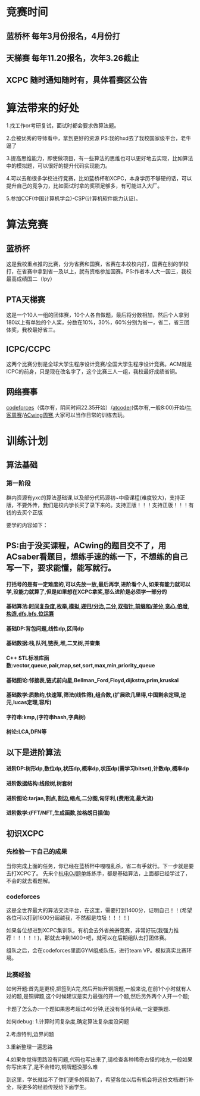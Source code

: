 # 竞赛时间
## 蓝桥杯 每年3月份报名，4月份打
## 天梯赛 每年11.20报名，次年3.26截止
## XCPC 随时通知随时有，具体看赛区公告

# 算法带来的好处

1.找工作or考研复试，面试时都会要求做算法题。

2.会被优秀的导师看中，拿到更好的资源 PS:我的hxd去了我校国家级平台，老牛逼了

3.提高思维能力，即使做项目，有一些算法的思维也可以更好地去实现，比如算法中的模拟题，可以很好的提升代码实现能力。

4.可以去和很多学校进行竞赛，比如蓝桥杯和XCPC，本身学历不够硬的话，可以提升自己的竞争力，比如面试时拿的奖项足够多，有可能进入大厂。

5.参加CCF(中国计算机学会)-CSP(计算机软件能力认证)。 

# 算法竞赛
## 蓝桥杯
这是我校重点推的比赛，分为省赛和国赛，省赛在本校校内打，国赛在别的学校打，在省赛中拿到省一及以上，就有资格参加国赛。PS:作者本人大一国三，我校最高成绩国二（lpy）

## PTA天梯赛
这是一个10人一组的团体赛，10个人各自做题，最后将分数相加，然后个人拿到180以上有单独的个人奖，分数在10%，30%，60%分别为省一，省二，省三团体奖，我校最好省三。

## ICPC/CCPC
这两个比赛分别是全球大学生程序设计竞赛/全国大学生程序设计竞赛。ACM就是ICPC的前身，只是现在改名字了，这个比赛三人一组，我校最好成绩省铜。

## 网络赛事
[codeforces](https://codeforces.com/)（偶尔有，阴间时间22.35开始）/[atcoder](https://atcoder.jp/contests/)(偶尔有,一般8:00)开始/[牛客周赛](https://ac.nowcoder.com/)/[ACwing周赛](https://www.acwing.com/),大家可以当作日常的训练去玩。

# 训练计划
## 算法基础
### 第一阶段
群内资源有yxc的算法基础课,以及部分代码源初~中级课程(难度较大)，支持正版，不要外传，我们是校内学长买了录下来的。支持正版！！！支持正版！！！有钱的去买个正版


要学的内容如下：
## PS:由于没买课程，ACwing的题目交不了，用ACsaber看题目，想练手速的练一下，不想练的自己写一下，要求能懂，能写就行。

#### 打括号的是有一定难度的,可以先放一放,最后再学,进阶看个人,如果有能力就可以学,没能力就算了,但是如果想在XCPC拿奖,那么进阶是必须学一部分的

#### 基础算法:[时间复杂度](https://oi-wiki.org/basic/complexity/),[枚举](https://oi-wiki.org/basic/enumerate/),[模拟](https://oi-wiki.org/basic/simulate/),[递归/分治](https://oi-wiki.org/basic/divide-and-conquer/),[二分](https://oi-wiki.org/basic/binary/),[双指针](https://oi-wiki.org/misc/two-pointer/),[前缀和/差分](https://oi-wiki.org/basic/prefix-sum/),[贪心](https://oi-wiki.org/basic/greedy/),[倍增](https://oi-wiki.org/basic/binary-lifting/),[构造](https://oi-wiki.org/basic/construction/),[dfs](https://oi-wiki.org/search/dfs/),[bfs](https://oi-wiki.org/search/bfs/),[位运算](https://oi-wiki.org/math/bit/)

#### 基础DP:背包问题,线性dp,区间dp

#### 基础数据:栈,队列,链表,堆,二叉树,并查集

#### C++ STL标准库函数:vector,queue,pair,map,set,sort,max,min,priority_queue

#### 基础图论:邻接表,链式前向星,Bellman_Ford,Floyd,dijkstra,prim,kruskal

#### 基础数学:质数约,快速幂,筛法(线性筛),组合数,(扩展欧几里得,中国剩余定理,逆元,lucas定理,容斥)

#### 字符串:kmp,(字符串hash,字典树)

#### 树论:LCA,DFN等

## 以下是进阶算法

#### 进阶DP:树形dp,数位dp,状压dp,概率dp,状压dp(需学习bitset),计数dp,概率dp

#### 进阶数据结构:线段树,树套树

#### 进阶图论:tarjan,割点,割边,缩点,二分图,匈牙利,(费用流,最大流)

#### 进阶数学:(FFT/NFT,生成函数,拉格朗日插值)




## 初识XCPC
### 先检验一下自己的成果
当你完成上面的任务，你已经在蓝桥杯中嘎嘎乱杀，省二有手就行。下一步就是要去打XCPC了。
先来个[杭电OJ题单](http://acm.hdu.edu.cn/game/entry/problem/list.php?chapterid=1&sectionid=3)练练手，都是基础算法，上面都已经学过了，不会的就去看题解。

### codeforces
这是全世界最大的算法交流平台，在这里，需要打到1400分，证明自己！！(希望各位可以打到1600分超越我，不然都是垃圾！！！！)

如果各位想进到XCPC集训队，有机会去外省~~旅游~~竞赛，非常好玩(我强力推荐！！！！！)，那就去冲到1400+吧，就可以在后期组队去打团体赛。

组队之后，会在codeforces里面GYM组成队伍，进行team VP。模拟真实比赛环境。

### 比赛经验
如何开题:首先是更榜,把签到A完,然后开始开铜牌题,一般来说,在前1个小时就有人过的题,是铜牌题,这个时候建议是实力最强的开一个题,然后另外两个人开一个题;

卡题了怎么办:一个题如果思考超过40分钟,还没有任何头绪,一定要换题.

如何debug:
1.计算时间复杂度,确定算法复杂度没问题

2.考虑特判,边界问题

3.重新整理一遍思路

4.如果你觉得思路没有问题,代码也写出来了,请检查各种稀奇古怪的地方,一般如果你写出来了,是不会错的,铜牌题没那么难


到这里，学长就给不了你们更多的帮助了，希望各位以后有机会将这份文档进行补全，将更多的经验传授给下面学生。


